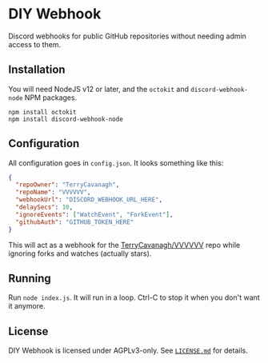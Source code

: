 # DIY Webhook

Discord webhooks for public GitHub repositories without needing admin
access to them.

## Installation

You will need NodeJS v12 or later, and the `octokit` and
`discord-webhook-node` NPM packages.

```
npm install octokit
npm install discord-webhook-node
```

## Configuration

All configuration goes in `config.json`. It looks something like this:

```json
{
  "repoOwner": "TerryCavanagh",
  "repoName": "VVVVVV",
  "webhookUrl": "DISCORD_WEBHOOK_URL_HERE",
  "delaySecs": 10,
  "ignoreEvents": ["WatchEvent", "ForkEvent"],
  "githubAuth": "GITHUB_TOKEN_HERE"
}
```

This will act as a webhook for the
[TerryCavanagh/VVVVVV](https://github.com/TerryCavanagh/VVVVVV) repo
while ignoring forks and watches (actually stars).

## Running

Run `node index.js`. It will run in a loop. Ctrl-C to stop it when you
don't want it anymore.

## License

DIY Webhook is licensed under AGPLv3-only. See
[`LICENSE.md`](LICENSE.md) for details.
